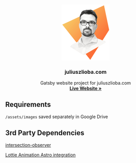 <div align="center">
  <a href="https://github.com/juliuszlioba/juliuszlioba-astro">
    <img src="/public/assets/images/profile-picture-300x350.png" alt="Logo" width="150" height="175">
  </a>

  <h3 align="center">juliuszlioba.com</h3>

  <p align="center">
    Gatsby website project for juliuszlioba.com
    <br />
    <a href="https://juliuszlioba.com"><strong>Live Website »</strong></a>
  </p>
</div>


## Requirements

`/assets/images` saved separately in Google Drive

## 3rd Party Dependencies

[intersection-observer](https://github.com/HenrikDK2/preact-intersection-observer)

[Lottie Animation Astro integration](https://github.com/giuseppelt/astro-lottie#readme.md)
